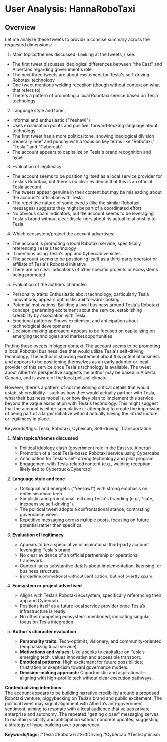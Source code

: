 # User Analysis: HannaRoboTaxi

## Overview

<think>
Let me analyze these tweets to provide a concise summary across the requested dimensions:

1. Main topics/themes discussed:
Looking at the tweets, I see:
- The first tweet discusses ideological differences between "the East" and Albertans regarding government's role
- The next three tweets are about excitement for Tesla's self-driving Robotaxi technology
- One tweet mentions welding reception (though without context on what that refers to)
- There's a pattern of promoting a local Robotaxi service based on Tesla technology

2. Language style and tone:
- Informal and enthusiastic ("Yeehaw!")
- Uses exclamation points and positive, forward-looking language about technology
- The first tweet has a more political tone, showing ideological division
- Generally brief and punchy with a focus on key terms like "Robotaxi," "Tesla," and "Cybercab"
- The account appears to capitalize on Tesla's brand recognition and hype

3. Evaluation of legitimacy:
- The account seems to be positioning itself as a local service provider for Tesla's Robotaxi, but there's no clear evidence that this is an official Tesla account
- The tweets appear genuine in their content but may be misleading about the account's affiliation with Tesla
- The repetitive nature of some tweets (like the similar Robotaxi messages) suggests they might be part of a coordinated effort
- No obvious spam indicators, but the account seems to be leveraging Tesla's brand without clear disclaimers about its actual relationship to Tesla

4. Which ecosystem/project the account advertises:
- The account is promoting a local Robotaxi service, specifically referencing Tesla's technology
- It mentions using Tesla's app and Cybercab vehicles
- The account seems to be positioning itself as a third-party operator or affiliate of Tesla's Robotaxi initiative
- There are no clear indications of other specific projects or ecosystems being promoted

5. Evaluation of the author's character:
- Personality traits: Enthusiastic about technology, particularly Tesla innovations; appears optimistic and forward-looking
- Potential motivations: Building a local business around Tesla's Robotaxi concept, generating excitement about the service, establishing credibility by association with Tesla
- Emotional patterns: Shows excitement and anticipation about technological developments
- Decision-making approach: Appears to be focused on capitalizing on emerging technologies and market opportunities

Putting these tweets in bigger context:
The account seems to be promoting a local Robotaxi business idea that would utilize Tesla's self-driving technology. The author is showing excitement about this potential business and appears to be positioning themselves as an early adopter or local provider of this service once Tesla's technology is available. The tweet about Alberta's perspective suggests the author may be based in Alberta, Canada, and is aware of the local political climate.

However, there's a pattern of not mentioning critical details that would establish credibility - such as how they would actually partner with Tesla, what their business model is, or how they plan to implement this service beyond the vague association with Tesla's technology. This might suggest that the account is either speculative or attempting to create the impression of being part of a larger initiative without actually having the infrastructure or legitimacy in place.

Keywords/tags:
Tesla, Robotaxi, Cybercab, Self-driving, Transportation
</think>

1. **Main topics/themes discussed**  
   - Political ideology clash (government role in the East vs. Alberta)
   - Promotion of a local Tesla-based Robotaxi service using Cybercabs
   - Anticipation for Tesla's self-driving technology and pilot program
   - Engagement with Tesla-related content (e.g., welding reception, likely tied to Cybertruck/Cybercab)

2. **Language style and tone**  
   - Colloquial and energetic ("Yeehaw!") with strong emphasis on optimism about tech.
   - Simplistic and promotional, echoing Tesla's branding (e.g., "safe, inexpensive self-driving").
   - The political tweet adopts a confrontational stance, contrasting governance views.
   - Repetitive messaging across multiple posts, focusing on future potential rather than specifics.

3. **Evaluation of legitimacy**  
   - Appears to be a speculative or aspirational third-party account leveraging Tesla's brand.
   - No clear evidence of an official partnership or operational framework.
   - Content lacks substantive details about implementation, licensing, or business structure.
   - Borderline promotional without verification, but not overtly spam.

4. **Ecosystem or project advertised**  
   - Aligns with Tesla’s Robotaxi ecosystem, specifically referencing their app and Cybercab.
   - Positions itself as a future local service provider once Tesla’s infrastructure is ready.
   - No other competing ecosystems mentioned, indicating singular focus on Tesla integration.

5. **Author's character evaluation**  
   - **Personality traits:** Tech-optimist, visionary, and community-oriented (emphasizing local service).
   - **Motivations and values:** Likely seeks to capitalize on Tesla’s emerging tech, values innovation and accessible transport.
   - **Emotional patterns:** High excitement for future possibilities; frustration or skepticism toward governance models.
   - **Decision-making approach:** Opportunistic and aspirational—aligning with high-profile tech without clear execution pathways.

**Contextualizing intentions:**  
The account appears to be building narrative credibility around a proposed Robotaxi venture, piggybacking on Tesla’s brand and public excitement. The political tweet may signal alignment with Alberta’s anti-government sentiment, aiming to resonate with a local audience that values private enterprise and autonomy. The repeated "getting closer" messaging serves to maintain visibility and anticipation without concrete updates, suggesting a strategy of hype-building over transparency.

**Keywords/tags:** #Tesla #Robotaxi #SelfDriving #Cybercab #TechOptimism